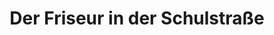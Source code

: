 ---
title: "Der Friseur in der Schulstraße"
url: /nobitz/der-friseur-in-der-schulstrasse/
shop: Friseur
---